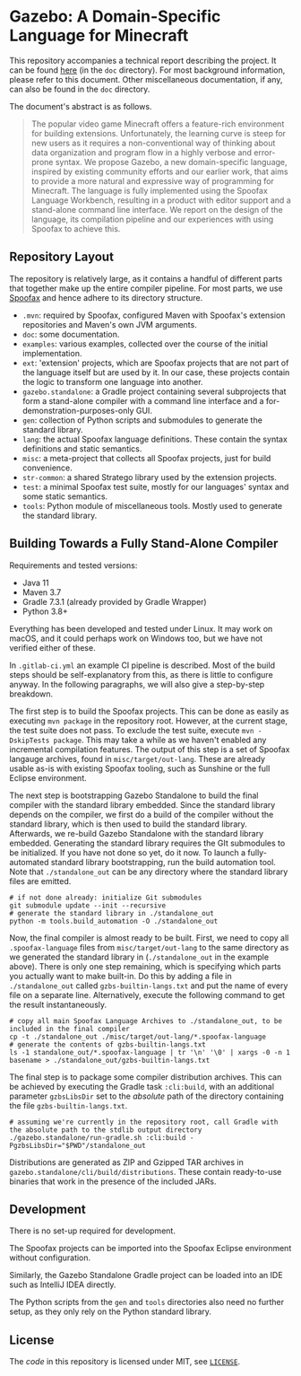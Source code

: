 # Gazebo: A Domain-Specific Language for Minecraft

This repository accompanies a technical report describing the project.
It can be found [here](./doc/tech-report.pdf) (in the `doc` directory).
For most background information, please refer to this document.
Other miscellaneous documentation, if any, can also be found in the `doc` directory.

The document's abstract is as follows.

> The popular video game Minecraft offers a feature-rich environment for building extensions.
> Unfortunately, the learning curve is steep for new users as it requires a non-conventional way of thinking about data organization and program flow in a highly verbose and error-prone syntax.
> We propose Gazebo, a new domain-specific language, inspired by existing community efforts and our earlier work, that aims to provide a more natural and expressive way of programming for Minecraft.
> The language is fully implemented using the Spoofax Language Workbench, resulting in a product with editor support and a stand-alone command line interface.
> We report on the design of the language, its compilation pipeline and our experiences with using Spoofax to achieve this.

## Repository Layout

The repository is relatively large, as it contains a handful of different parts that together make up the entire compiler pipeline.
For most parts, we use [Spoofax](https://www.spoofax.dev) and hence adhere to its directory structure.

- `.mvn`: required by Spoofax, configured Maven with Spoofax's extension repositories and Maven's own JVM arguments.
- `doc`: some documentation.
- `examples`: various examples, collected over the course of the initial implementation.
- `ext`: 'extension' projects, which are Spoofax projects that are not part of the language itself but are used by it.
  In our case, these projects contain the logic to transform one language into another.
- `gazebo.standalone`: a Gradle project containing several subprojects that form a stand-alone compiler with a command line interface and a for-demonstration-purposes-only GUI.
- `gen`: collection of Python scripts and submodules to generate the standard library.
- `lang`: the actual Spoofax language definitions. These contain the syntax definitions and static semantics.
- `misc`: a meta-project that collects all Spoofax projects, just for build convenience.
- `str-common`: a shared Stratego library used by the extension projects.
- `test`: a minimal Spoofax test suite, mostly for our languages' syntax and some static semantics.
- `tools`: Python module of miscellaneous tools. Mostly used to generate the standard library.

## Building Towards a Fully Stand-Alone Compiler

Requirements and tested versions:
- Java 11
- Maven 3.7
- Gradle 7.3.1 (already provided by Gradle Wrapper)
- Python 3.8+

Everything has been developed and tested under Linux.
It may work on macOS, and it could perhaps work on Windows too, but we have not verified either of these.

In `.gitlab-ci.yml` an example CI pipeline is described.
Most of the build steps should be self-explanatory from this, as there is little to configure anyway.
In the following paragraphs, we will also give a step-by-step breakdown.

The first step is to build the Spoofax projects.
This can be done as easily as executing `mvn package` in the repository root.
However, at the current stage, the test suite does not pass.
To exclude the test suite, execute `mvn -DskipTests package`.
This may take a while as we haven't enabled any incremental compilation features.
The output of this step is a set of Spoofax langauge archives, found in `misc/target/out-lang`.
These are already usable as-is with existing Spoofax tooling, such as Sunshine or the full Eclipse environment.

The next step is bootstrapping Gazebo Standalone to build the final compiler with the standard library embedded.
Since the standard library depends on the compiler, we first do a build of the compiler without the standard library, which is then used to build the standard library.
Afterwards, we re-build Gazebo Standalone with the standard library embedded.
Generating the standard library requires the GIt submodules to be initialized.
If you have not done so yet, do it now.
To launch a fully-automated standard library bootstrapping, run the build automation tool.
Note that `./standalone_out` can be any directory where the standard library files are emitted.

```shell
# if not done already: initialize Git submodules
git submodule update --init --recursive
# generate the standard library in ./standalone_out
python -m tools.build_automation -O ./standalone_out
```

Now, the final compiler is almost ready to be built.
First, we need to copy all `.spoofax-language` files from `misc/target/out-lang` to the same directory as we generated the standard library in (`./standalone_out` in the example above).
There is only one step remaining, which is specifying which parts you actually want to make built-in.
Do this by adding a file in `./standalone_out` called `gzbs-builtin-langs.txt` and put the name of every file on a separate line.
Alternatively, execute the following command to get the result instantaneously.

```shell
# copy all main Spoofax Language Archives to ./standalone_out, to be included in the final compiler
cp -t ./standalone_out ./misc/target/out-lang/*.spoofax-language
# generate the contents of gzbs-builtin-langs.txt
ls -1 standalone_out/*.spoofax-language | tr '\n' '\0' | xargs -0 -n 1 basename > ./standalone_out/gzbs-builtin-langs.txt
```

The final step is to package some compiler distribution archives.
This can be achieved by executing the Gradle task `:cli:build`, with an additional parameter `gzbsLibsDir` set to the
*absolute* path of the directory containing the file `gzbs-builtin-langs.txt`.

```shell
# assuming we're currently in the repository root, call Gradle with the absolute path to the stdlib output directory
./gazebo.standalone/run-gradle.sh :cli:build -PgzbsLibsDir="$PWD"/standalone_out
```

Distributions are generated as ZIP and Gzipped TAR archives in `gazebo.standalone/cli/build/distributions`.
These contain ready-to-use binaries that work in the presence of the included JARs.

## Development

There is no set-up required for development.

The Spoofax projects can be imported into the Spoofax Eclipse environment without configuration.

Similarly, the Gazebo Standalone Gradle project can be loaded into an IDE such as IntelliJ IDEA directly.

The Python scripts from the `gen` and `tools` directories also need no further setup, as they only rely on the Python standard library.

## License

The _code_ in this repository is licensed under MIT, see [`LICENSE`](./LICENSE).
